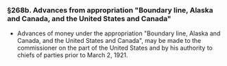 ### §268b. Advances from appropriation "Boundary line, Alaska and Canada, and the United States and Canada"
* Advances of money under the appropriation "Boundary line, Alaska and Canada, and the United States and Canada", may be made to the commissioner on the part of the United States and by his authority to chiefs of parties prior to March 2, 1921.